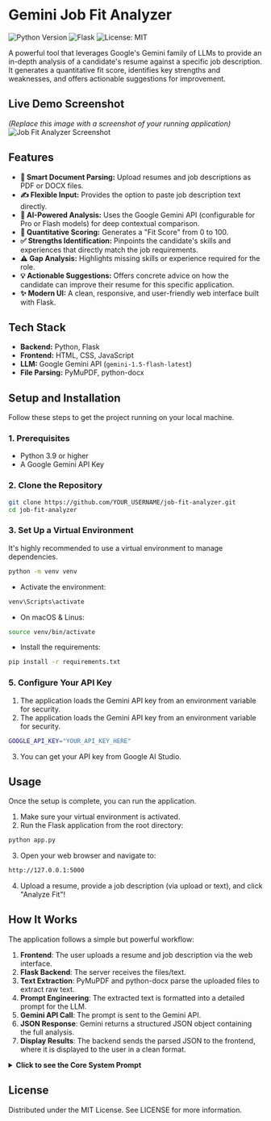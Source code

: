 # Gemini Job Fit Analyzer

![Python Version](https://img.shields.io/badge/python-3.9+-blue.svg)
![Flask](https://img.shields.io/badge/flask-2.x-green.svg)
![License: MIT](https://img.shields.io/badge/License-MIT-yellow.svg)

A powerful tool that leverages Google's Gemini family of LLMs to provide an in-depth analysis of a candidate's resume against a specific job description. It generates a quantitative fit score, identifies key strengths and weaknesses, and offers actionable suggestions for improvement.

## Live Demo Screenshot

*(Replace this image with a screenshot of your running application)*
![Job Fit Analyzer Screenshot](screenshot.png)

## Features

-   **📄 Smart Document Parsing:** Upload resumes and job descriptions as PDF or DOCX files.
-   **✍️ Flexible Input:** Provides the option to paste job description text directly.
-   **🤖 AI-Powered Analysis:** Uses the Google Gemini API (configurable for Pro or Flash models) for deep contextual comparison.
-   **💯 Quantitative Scoring:** Generates a "Fit Score" from 0 to 100.
-   **✅ Strengths Identification:** Pinpoints the candidate's skills and experiences that directly match the job requirements.
-   **⚠️ Gap Analysis:** Highlights missing skills or experience required for the role.
-   **💡 Actionable Suggestions:** Offers concrete advice on how the candidate can improve their resume for this specific application.
-   **✨ Modern UI:** A clean, responsive, and user-friendly web interface built with Flask.

## Tech Stack

-   **Backend:** Python, Flask
-   **Frontend:** HTML, CSS, JavaScript
-   **LLM:** Google Gemini API (`gemini-1.5-flash-latest`)
-   **File Parsing:** PyMuPDF, python-docx

## Setup and Installation

Follow these steps to get the project running on your local machine.

### 1. Prerequisites

-   Python 3.9 or higher
-   A Google Gemini API Key

### 2. Clone the Repository

```bash
git clone https://github.com/YOUR_USERNAME/job-fit-analyzer.git
cd job-fit-analyzer
```

### 3. Set Up a Virtual Environment
It's highly recommended to use a virtual environment to manage dependencies.
```bash
python -m venv venv
```
- Activate the environment:
```bash
venv\Scripts\activate
```
- On macOS & Linus:
```bash
source venv/bin/activate
```
- Install the requirements:
```bash
pip install -r requirements.txt
```

### 5. Configure Your API Key
1. The application loads the Gemini API key from an environment variable for security.
2. The application loads the Gemini API key from an environment variable for security.
```bash
GOOGLE_API_KEY="YOUR_API_KEY_HERE"
```
3. You can get your API key from Google AI Studio. 

## Usage
Once the setup is complete, you can run the application.
1. Make sure your virtual environment is activated.
2. Run the Flask application from the root directory:
```bash
python app.py
```
3. Open your web browser and navigate to:
```bash
http://127.0.0.1:5000
```
4. Upload a resume, provide a job description (via upload or text), and click "Analyze Fit"!

## How It Works
The application follows a simple but powerful workflow:

1. **Frontend**: The user uploads a resume and job description via the web interface.
2. **Flask Backend**: The server receives the files/text.
3. **Text Extraction**: PyMuPDF and python-docx parse the uploaded files to extract raw text.
4. **Prompt Engineering**: The extracted text is formatted into a detailed prompt for the LLM.
5. **Gemini API Call**: The prompt is sent to the Gemini API.
6. **JSON Response**: Gemini returns a structured JSON object containing the full analysis.
7. **Display Results**: The backend sends the parsed JSON to the frontend, where it is displayed to the user in a clean format.
<details>
<summary><strong>Click to see the Core System Prompt</strong></summary>
```bash
**System Role:** You are an expert HR recruitment specialist...

**Instructions:**
Analyze the provided Resume and Job Description. Based on your analysis, provide a response in a strict JSON format...

The JSON object must have the following keys:
- "fit_score"
- "summary"
- "strengths"
- "weaknesses_and_gaps"
- "suggestions_for_improvement"

**Input Data:**
...
</details>

## License
Distributed under the MIT License. See LICENSE for more information.